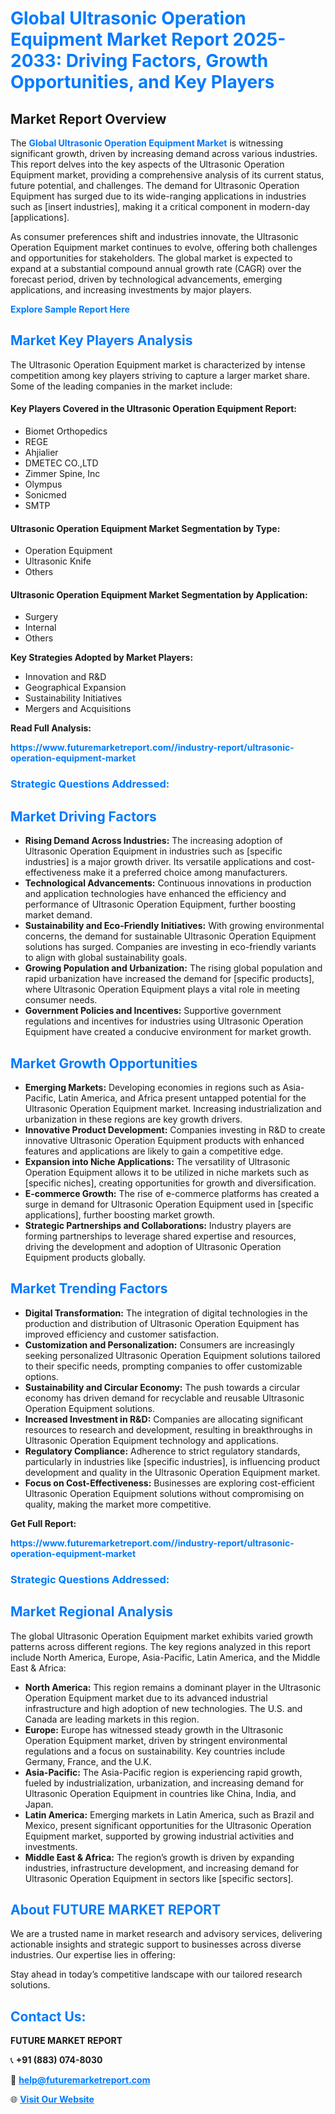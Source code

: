 <h1 style="color: #007BFF;">Global Ultrasonic Operation Equipment Market Report 2025-2033: Driving Factors, Growth Opportunities, and Key Players</h1>

<section id="overview">
<h2>Market Report Overview</h2>
<p>The <a href="https://www.futuremarketreport.com//industry-report/ultrasonic-operation-equipment-market" style="color: #007BFF; text-decoration: none;"><strong>Global Ultrasonic Operation Equipment Market</strong></a> is witnessing significant growth, driven by increasing demand across various industries. This report delves into the key aspects of the Ultrasonic Operation Equipment market, providing a comprehensive analysis of its current status, future potential, and challenges. The demand for Ultrasonic Operation Equipment has surged due to its wide-ranging applications in industries such as [insert industries], making it a critical component in modern-day [applications].</p>
<p>As consumer preferences shift and industries innovate, the Ultrasonic Operation Equipment market continues to evolve, offering both challenges and opportunities for stakeholders. The global market is expected to expand at a substantial compound annual growth rate (CAGR) over the forecast period, driven by technological advancements, emerging applications, and increasing investments by major players.</p>
</section>

<section id="overview">
<p><a href="https://www.futuremarketreport.com//request-sample/reportId=77999" style="color: #007BFF; text-decoration: none;"><strong>Explore Sample Report Here</strong></a></p>
</section>

<section id="key-players">
<h2 style="color: #007BFF;">Market Key Players Analysis</h2>
<p>The Ultrasonic Operation Equipment market is characterized by intense competition among key players striving to capture a larger market share. Some of the leading companies in the market include:</p>
<h4>Key Players Covered in the Ultrasonic Operation Equipment Report:</h4>
<ul><li>Biomet Orthopedics</li><li>REGE</li><li>Ahjialier</li><li>DMETEC CO.,LTD</li><li>Zimmer Spine, Inc</li><li>Olympus</li><li>Sonicmed</li><li>SMTP</li></ul>
<h4>Ultrasonic Operation Equipment Market Segmentation by Type:</h4>
<ul><li>Operation Equipment</li><li>Ultrasonic Knife</li><li>Others</li></ul>

<h4>Ultrasonic Operation Equipment Market Segmentation by Application:</h4>
<ul><li>Surgery</li><li>Internal</li><li>Others</li></ul>
<p><strong>Key Strategies Adopted by Market Players:</strong></p>
<ul>
<li>Innovation and R&D</li>
<li>Geographical Expansion</li>
<li>Sustainability Initiatives</li>
<li>Mergers and Acquisitions</li>
</ul>
</section>

<section>
<p><strong>Read Full Analysis: </strong></p><a href="https://www.futuremarketreport.com//industry-report/ultrasonic-operation-equipment-market" style="color: #007BFF; text-decoration: none;"><strong>https://www.futuremarketreport.com//industry-report/ultrasonic-operation-equipment-market</strong></a>
<h3 style="color: #007BFF;">Strategic Questions Addressed:</h3>
</section>

<section id="driving-factors">
<h2 style="color: #007BFF;">Market Driving Factors</h2>
<ul>
<li><strong>Rising Demand Across Industries:</strong> The increasing adoption of Ultrasonic Operation Equipment in industries such as [specific industries] is a major growth driver. Its versatile applications and cost-effectiveness make it a preferred choice among manufacturers.</li>
<li><strong>Technological Advancements:</strong> Continuous innovations in production and application technologies have enhanced the efficiency and performance of Ultrasonic Operation Equipment, further boosting market demand.</li>
<li><strong>Sustainability and Eco-Friendly Initiatives:</strong> With growing environmental concerns, the demand for sustainable Ultrasonic Operation Equipment solutions has surged. Companies are investing in eco-friendly variants to align with global sustainability goals.</li>
<li><strong>Growing Population and Urbanization:</strong> The rising global population and rapid urbanization have increased the demand for [specific products], where Ultrasonic Operation Equipment plays a vital role in meeting consumer needs.</li>
<li><strong>Government Policies and Incentives:</strong> Supportive government regulations and incentives for industries using Ultrasonic Operation Equipment have created a conducive environment for market growth.</li>
</ul>
</section>

<section id="growth-opportunities">
<h2 style="color: #007BFF;">Market Growth Opportunities</h2>
<ul>
<li><strong>Emerging Markets:</strong> Developing economies in regions such as Asia-Pacific, Latin America, and Africa present untapped potential for the Ultrasonic Operation Equipment market. Increasing industrialization and urbanization in these regions are key growth drivers.</li>
<li><strong>Innovative Product Development:</strong> Companies investing in R&D to create innovative Ultrasonic Operation Equipment products with enhanced features and applications are likely to gain a competitive edge.</li>
<li><strong>Expansion into Niche Applications:</strong> The versatility of Ultrasonic Operation Equipment allows it to be utilized in niche markets such as [specific niches], creating opportunities for growth and diversification.</li>
<li><strong>E-commerce Growth:</strong> The rise of e-commerce platforms has created a surge in demand for Ultrasonic Operation Equipment used in [specific applications], further boosting market growth.</li>
<li><strong>Strategic Partnerships and Collaborations:</strong> Industry players are forming partnerships to leverage shared expertise and resources, driving the development and adoption of Ultrasonic Operation Equipment products globally.</li>
</ul>
</section>

<section id="trending-factors">
<h2 style="color: #007BFF;">Market Trending Factors</h2>
<ul>
<li><strong>Digital Transformation:</strong> The integration of digital technologies in the production and distribution of Ultrasonic Operation Equipment has improved efficiency and customer satisfaction.</li>
<li><strong>Customization and Personalization:</strong> Consumers are increasingly seeking personalized Ultrasonic Operation Equipment solutions tailored to their specific needs, prompting companies to offer customizable options.</li>
<li><strong>Sustainability and Circular Economy:</strong> The push towards a circular economy has driven demand for recyclable and reusable Ultrasonic Operation Equipment solutions.</li>
<li><strong>Increased Investment in R&D:</strong> Companies are allocating significant resources to research and development, resulting in breakthroughs in Ultrasonic Operation Equipment technology and applications.</li>
<li><strong>Regulatory Compliance:</strong> Adherence to strict regulatory standards, particularly in industries like [specific industries], is influencing product development and quality in the Ultrasonic Operation Equipment market.</li>
<li><strong>Focus on Cost-Effectiveness:</strong> Businesses are exploring cost-efficient Ultrasonic Operation Equipment solutions without compromising on quality, making the market more competitive.</li>
</ul>
</section>

<section>
<p><strong>Get Full Report: </strong></p><a href="https://www.futuremarketreport.com//industry-report/ultrasonic-operation-equipment-market" style="color: #007BFF; text-decoration: none;"><strong>https://www.futuremarketreport.com//industry-report/ultrasonic-operation-equipment-market</strong></a>
<h3 style="color: #007BFF;">Strategic Questions Addressed:</h3>
</section>


<section id="regional-analysis">
<h2 style="color: #007BFF;">Market Regional Analysis</h2>
<p>The global Ultrasonic Operation Equipment market exhibits varied growth patterns across different regions. The key regions analyzed in this report include North America, Europe, Asia-Pacific, Latin America, and the Middle East & Africa:</p>
<ul>
<li><strong>North America:</strong> This region remains a dominant player in the Ultrasonic Operation Equipment market due to its advanced industrial infrastructure and high adoption of new technologies. The U.S. and Canada are leading markets in this region.</li>
<li><strong>Europe:</strong> Europe has witnessed steady growth in the Ultrasonic Operation Equipment market, driven by stringent environmental regulations and a focus on sustainability. Key countries include Germany, France, and the U.K.</li>
<li><strong>Asia-Pacific:</strong> The Asia-Pacific region is experiencing rapid growth, fueled by industrialization, urbanization, and increasing demand for Ultrasonic Operation Equipment in countries like China, India, and Japan.</li>
<li><strong>Latin America:</strong> Emerging markets in Latin America, such as Brazil and Mexico, present significant opportunities for the Ultrasonic Operation Equipment market, supported by growing industrial activities and investments.</li>
<li><strong>Middle East & Africa:</strong> The region’s growth is driven by expanding industries, infrastructure development, and increasing demand for Ultrasonic Operation Equipment in sectors like [specific sectors].</li>
</ul>
</section>

<footer>
<h2 style="color: #007BFF;">About FUTURE MARKET REPORT</h2>
<p>We are a trusted name in market research and advisory services, delivering actionable insights and strategic support to businesses across diverse industries. Our expertise lies in offering:</p>

<p>Stay ahead in today’s competitive landscape with our tailored research solutions.</p>

<h2 style="color: #007BFF;">Contact Us:</h2>
<p><strong>FUTURE MARKET REPORT</strong></p>
<p>📞 <strong>+91 (883) 074-8030</strong></p>
<p>📧 <strong><a href="mailto:help@futuremarketreport.com" style="color: #007BFF;">help@futuremarketreport.com</a></strong></p>
<p>🌐 <strong><a href="https://www.futuremarketreport.com/" style="color: #007BFF;">Visit Our Website</a></strong></p>
</footer>